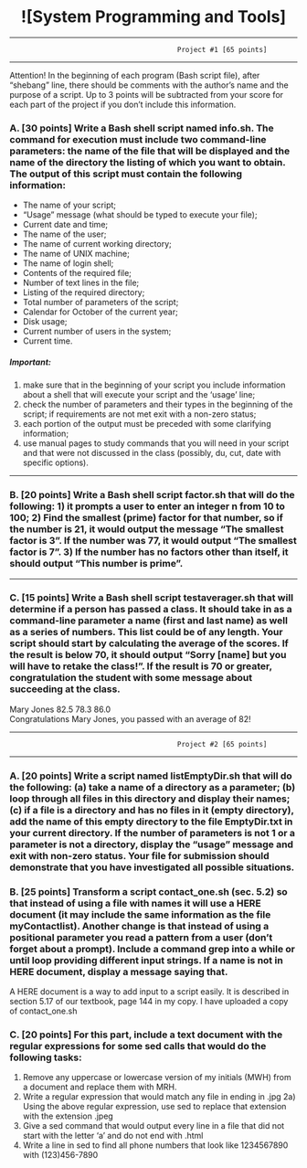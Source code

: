 # <center>![System Programming and Tools]</center> 
---------------------------------------------------------------------------------------------------  
                                             Project #1 [65 points]
---------------------------------------------------------------------------------------------------   
Attention! In the beginning of each program (Bash script file), after “shebang” line, there should be comments with the author’s name and the purpose of a script. Up to 3 points will be subtracted from your score for each part of the project if you don’t include this information.
### A.	[30 points] Write a Bash shell script named info.sh. The command for execution must include two command-line parameters: the name of the file that will be displayed and the name of the directory the listing of which you want to obtain. The output of this script must contain the following information:
- The name of your script;
- “Usage” message (what should be typed to execute your file);
- Current date and time;
- The name of the user;
- The name of current working directory;
- The name of UNIX machine;
- The name of login shell;
- Contents of the required file;
- Number of text lines in the file;
- Listing of the required directory;
- Total number of parameters of the script;
- Calendar for October of the current year;
- Disk usage;
- Current number of users in the system;
- Current time.
##### Important: 
1) make sure that in the beginning of your script you include information about a shell that will execute your script and the ‘usage’ line; 
2) check the number of parameters and their types in the beginning of the script; if requirements are not met exit with a non-zero status; 
3) each portion of the output must be preceded with some clarifying information; 
4) use manual pages to study commands that you will need in your script and that were not discussed in the class (possibly, du, cut, date with specific options).

----

### B.	[20 points] Write a Bash shell script factor.sh  that will do the following: 1) it prompts a  user to enter an integer n from 10 to 100; 2) Find the smallest (prime) factor for that number, so if the number is 21, it would output the message “The smallest factor is 3”. If the number was 77, it would output “The smallest factor is 7”. 3) If the number has no factors other than itself, it should output “This number is prime”.  
----
### C.	[15 points] Write a Bash shell script testaverager.sh that will determine if a person has passed a class. It should take in as a command-line parameter a name (first and last name) as well as a series of numbers. This list could be of any length. Your script should start by calculating the average of the scores. If the result is below 70, it should output “Sorry [name] but you will have to retake the class!”. If the result is 70 or greater, congratulation the student with some message about succeeding at the class. 

Mary Jones 82.5 78.3 86.0   
Congratulations Mary Jones, you passed with an average of 82!
 

---------------------------------------------------------------------------------------------------  
                                             Project #2 [65 points]
---------------------------------------------------------------------------------------------------  
### A. [20 points] Write a script named listEmptyDir.sh that will do the following: (a) take a name of a directory as a parameter; (b) loop through all files in this directory and display their names; (c) if a file is a directory and has no files in it (empty directory), add the name of this empty directory to the file EmptyDir.txt in your current directory. If the number of parameters is not 1 or a parameter is not a directory, display the “usage” message and exit with non-zero status. Your file for submission should demonstrate that you have investigated all possible situations.

### B. [25 points] Transform a script contact_one.sh (sec. 5.2) so that instead of using a file with names it will use a HERE document (it may include the same information as the file myContactlist). Another change is that instead of using a positional parameter you read a pattern from a user (don’t forget about a prompt). Include a command grep into a while or until loop providing different input strings. If a name is not in HERE document, display a message saying that.
A HERE document is a way to add input to a script easily. It is described in section 5.17 of our textbook, page 144 in my copy. I have uploaded a copy of contact_one.sh

### C. [20 points] For this part, include a text document with the regular expressions for some sed calls that would do the following tasks:
1) Remove any uppercase or lowercase version of my initials (MWH) from a document and replace them with MRH.
2) Write a regular expression that would match any file in ending in .jpg
2a) Using the above regular expression, use sed to replace that extension with the extension .jpeg
3) Give a sed command that would output every line in a file that did not start with the letter ‘a’ and do not end with .html
4) Write a line in sed to find all phone numbers that look like 1234567890 with (123)456-7890
